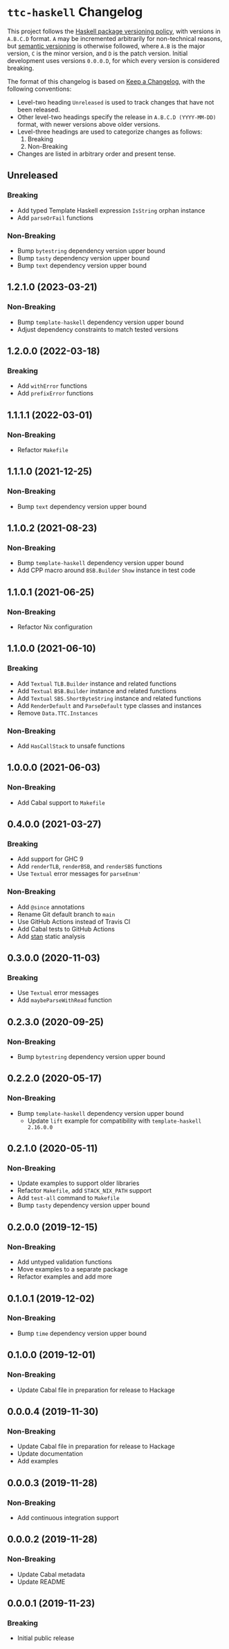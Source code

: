 # `ttc-haskell` Changelog

This project follows the [Haskell package versioning policy][PVP], with
versions in `A.B.C.D` format.  `A` may be incremented arbitrarily for
non-technical reasons, but [semantic versioning][SemVer] is otherwise
followed, where `A.B` is the major version, `C` is the minor version, and `D`
is the patch version.  Initial development uses versions `0.0.0.D`, for which
every version is considered breaking.

[PVP]: <https://pvp.haskell.org/>
[SemVer]: <https://semver.org/>

The format of this changelog is based on [Keep a Changelog][KaC], with the
following conventions:

* Level-two heading `Unreleased` is used to track changes that have not been
  released.
* Other level-two headings specify the release in `A.B.C.D (YYYY-MM-DD)`
  format, with newer versions above older versions.
* Level-three headings are used to categorize changes as follows:
    1. Breaking
    2. Non-Breaking
* Changes are listed in arbitrary order and present tense.

[KaC]: <https://keepachangelog.com/en/1.0.0/>

## Unreleased

### Breaking

* Add typed Template Haskell expression `IsString` orphan instance
* Add `parseOrFail` functions

### Non-Breaking

* Bump `bytestring` dependency version upper bound
* Bump `tasty` dependency version upper bound
* Bump `text` dependency version upper bound

## 1.2.1.0 (2023-03-21)

### Non-Breaking

* Bump `template-haskell` dependency version upper bound
* Adjust dependency constraints to match tested versions

## 1.2.0.0 (2022-03-18)

### Breaking

* Add `withError` functions
* Add `prefixError` functions

## 1.1.1.1 (2022-03-01)

### Non-Breaking

* Refactor `Makefile`

## 1.1.1.0 (2021-12-25)

### Non-Breaking

* Bump `text` dependency version upper bound

## 1.1.0.2 (2021-08-23)

### Non-Breaking

* Bump `template-haskell` dependency version upper bound
* Add CPP macro around `BSB.Builder` `Show` instance in test code

## 1.1.0.1 (2021-06-25)

### Non-Breaking

* Refactor Nix configuration

## 1.1.0.0 (2021-06-10)

### Breaking

* Add `Textual` `TLB.Builder` instance and related functions
* Add `Textual` `BSB.Builder` instance and related functions
* Add `Textual` `SBS.ShortByteString` instance and related functions
* Add `RenderDefault` and `ParseDefault` type classes and instances
* Remove `Data.TTC.Instances`

### Non-Breaking

* Add `HasCallStack` to unsafe functions

## 1.0.0.0 (2021-06-03)

### Non-Breaking

* Add Cabal support to `Makefile`

## 0.4.0.0 (2021-03-27)

### Breaking

* Add support for GHC 9
* Add `renderTLB`, `renderBSB`, and `renderSBS` functions
* Use `Textual` error messages for `parseEnum'`

### Non-Breaking

* Add `@since` annotations
* Rename Git default branch to `main`
* Use GitHub Actions instead of Travis CI
* Add Cabal tests to GitHub Actions
* Add [stan](https://hackage.haskell.org/package/stan) static analysis

## 0.3.0.0 (2020-11-03)

### Breaking

* Use `Textual` error messages
* Add `maybeParseWithRead` function

## 0.2.3.0 (2020-09-25)

### Non-Breaking

* Bump `bytestring` dependency version upper bound

## 0.2.2.0 (2020-05-17)

### Non-Breaking

* Bump `template-haskell` dependency version upper bound
    * Update `lift` example for compatibility with `template-haskell 2.16.0.0`

## 0.2.1.0 (2020-05-11)

### Non-Breaking

* Update examples to support older libraries
* Refactor `Makefile`, add `STACK_NIX_PATH` support
* Add `test-all` command to `Makefile`
* Bump `tasty` dependency version upper bound

## 0.2.0.0 (2019-12-15)

### Non-Breaking

* Add untyped validation functions
* Move examples to a separate package
* Refactor examples and add more

## 0.1.0.1 (2019-12-02)

### Non-Breaking

* Bump `time` dependency version upper bound

## 0.1.0.0 (2019-12-01)

### Non-Breaking

* Update Cabal file in preparation for release to Hackage

## 0.0.0.4 (2019-11-30)

### Non-Breaking

* Update Cabal file in preparation for release to Hackage
* Update documentation
* Add examples

## 0.0.0.3 (2019-11-28)

### Non-Breaking

* Add continuous integration support

## 0.0.0.2 (2019-11-28)

### Non-Breaking

* Update Cabal metadata
* Update README

## 0.0.0.1 (2019-11-23)

### Breaking

* Initial public release
